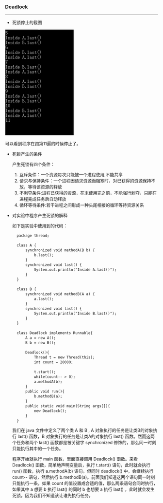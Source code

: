### Deadlock
***
* 死锁停止的截图
<img src="https://raw.githubusercontent.com/liaohl25/MarkdownImg/master/res/Deadlock.png" width="226." alt="configure"/>

可以看到程序在跑第11遍的时候停止了。


* 死锁产生的条件

	产生死锁有四个条件：

	1. 互斥条件：一个资源每次只能被一个进程使用,不能共享
	2. 请求与保持条件：一个进程因请求资源而阻塞时，对已获得的资源保持不放，等待该资源的释放
	3. 不剥夺条件:进程已获得的资源，在末使用完之前，不能强行剥夺，只能在进程完成任务后自动释放
	4. 循环等待条件:若干进程之间形成一种头尾相接的循环等待资源关系

</b>

* 对实验中程序产生死锁的解释

	如下是实验中使用到的代码：
	
		package thread;

		class A {
			synchronized void methodA(B b) {
				b.last();
			}
			synchronized void last() {
				System.out.println("Inside A.last()");
			}
		} 

		class B {
			synchronized void methodB(A a) {
				a.last();
			}
			synchronized void last() {
				System.out.println("Inside B.last()");
			}
		}

		class Deadlock implements Runnable{
			A a = new A();
			B b = new B();
	
			Deadlock(){
				Thread t = new Thread(this);
				int count = 20000;
		
				t.start();
				while(count-- > 0);
				a.methodA(b);
			}
			public void run(){
				b.methodB(a);
			}
			public static void main(String args[]){
				new Deadlock();
			}
		}

	
    我们在 java 文件中定义了两个类 A 和 B , A 对象执行的任务是让类B的对象执行 last() 函数，B 对象执行的任务是让类A的对象执行 last() 函数。然而这两个任务和两个 last() 函数都是被关键字 synchronized 修饰的，那么同一时刻只能执行其中的一个任务。
	
	程序开始就执行 main 函数，里面直接调用 Deadlock() 函数。来看Deadlock() 函数，简单地声明变量后，执行 t.start() 语句，此时就会执行 run() 函数，执行 a.methodA(b) 语句。但同时 deadlock() 中，会继续执行 count-- 语句，然后执行 b.methodB(a)。前面我们知道这两个语句同一时刻只能执行一条，如果 count 的值设置成合适的值，那么两条语句会同时执行，如果其中 a 想要 b 执行 last() 的同时 b 也想要 a 执行 last() ，此时就会发生死锁，因为我们不知道该让谁先执行任务。 